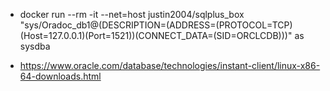 - docker run --rm -it --net=host justin2004/sqlplus_box "sys/Oradoc_db1@(DESCRIPTION=(ADDRESS=(PROTOCOL=TCP)(Host=127.0.0.1)(Port=1521))(CONNECT_DATA=(SID=ORCLCDB)))" as sysdba

- https://www.oracle.com/database/technologies/instant-client/linux-x86-64-downloads.html
